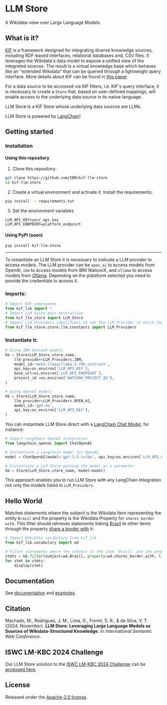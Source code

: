 # LLM Store #

A Wikidata-view over Large Language Models.

## What is it? ##
[KIF](https://github.com/IBM/kif) is a framework designed for integrating diverse knowledge sources, including RDF-based interfaces, relational databases and, CSV files. It leverages the Wikidata's data model to expose a unified view of the integrated sources. The result is a virtual knowledge base which behaves like an "extended Wikidata" that can be queried through a lightweight query interface. More details about KIF can be found in [this paper](https://arxiv.org/abs/2403.10304).

For a data source to be accessed via KIF filters, i.e. KIF's query interface, it is necessary to create a `Store` that, based on user-defined mappings, will enable access to the underlying data source in its native language.

LLM Store is a KIF Store whose underlying data sources are LLMs.

LLM Store is powered by [LangChain](https://www.langchain.com/langchain)!


## Getting started ##

### Installation ###

#### Using this repository ####

1. Clone this repository:

  ```bash
  git clone https://github.com/IBM/kif-llm-store
  cd kif-llm-store
  ```

2. Create a virtual environment and activate it. Install the requirements:

  ```bash
  pip install -r requirements.txt
  ```

3. Set the environment variables
  ```
  LLM_API_KEY=your_api_key
  LLM_API_ENDPOINT=platform_endpoint
  ```

#### Using PyPI (soon) ####

```
pip install kif-llm-store
```
---

To instantiate an LLM Store it is necessary to indicate a LLM provider to access models. The LLM provider can be `open_ai` to access models from OpenAI, `ibm` to access models from IBM WatsonX, and `ollama` to access models from [Ollama](https://ollama.com/). Depending on the plataform selected you need to provide the credentials to access it.

### Imports: ###

```python
# Import KIF namespacee
from kif_lib import *
# Import LLM Store main abstraction
from kif_llm_store import LLM_Store
# Import LLM Providers identifiers to set the LLM Provider in which the LLM Store will run over.
from kif_llm_store.store.llm.constants import LLM_Providers
```

### Instantiate it: ###

```python
# Using IBM WatsonX models
kb = Store(LLM_Store.store_name,
    llm_provider=LLM_Providers.IBM,
    model_id='meta-llama/llama-3-70b-instruct',
    api_key=os.environ['LLM_API_KEY'],
    base_url=os.environ['LLM_API_ENDPOINT'],
    project_id =os.environ['WATSONX_PROJECT_ID'],
)
```
```python
# Using OpenAI models
kb = Store(LLM_Store.store_name,
    llm_provider=LLM_Providers.OPEN_AI,
    model_id='gpt-4o',
    api_key=os.environ['LLM_API_KEY'],
)
```

You can instantiate LLM Store direct with a [LangChain Chat Model](https://python.langchain.com/v0.2/api_reference/core/language_models/langchain_core.language_models.chat_models.BaseChatModel.html), for instance:

```python
# Import LangChain OpenAI Integration
from langchain_openai import ChatOpenAI

# Instantiate a LangChain model for OpenAI
model = ChatOpenAI(model='gpt-3.5-turbo', api_key=os.environ['LLM_API_KEY'])

# Instantiate a LLM Store passing the model as a parameter
kb = Store(LLM_Store.store_name, model=model)
```

This approach enables you to run LLM Store with any LangChain Integration not only the models listed in `LLM_Providers`.

## Hello World ##

Matches statements where the subject is the Wikidata Item representing the entity `Brazil` and the property is the Wikidata Property for `shares border with`. This filter should retrieves statements linking [Brazil](https://www.wikidata.org/wiki/Q155) to other items through the property [share a border with](https://www.wikidata.org/wiki/Property:P47) it:

```python
# Import Wikidata vocabulary from kif_lib
from kif_lib.vocabulary import wd

# Filter statements where the subject is the item `Brazil` and the property is `shares border with`.
stmts = kb.filter(subject=wd.Brazil, property=wd.shares_border_with, limit=10)
for stmt in stmts:
    display(stmt)
```

## Documentation ##

See [documentation](https://ibm.github.io/kif-llm/) and [examples](./examples).


## Citation ##

Machado, M., Rodrigues, J. M., Lima, G., Fiorini, S. R., & da Silva, V. T. (2024, November). **LLM Store: Leveraging Large Language Models as Sources of Wikidata-Structured Knowledge.** In *International Semantic Web Conference*.

## ISWC LM-KBC 2024 Challenge
Our LLM Store solution to the [ISWC LM-KBC 2024 Challenge](https://lm-kbc.github.io/challenge2024/) can be [accessed here](https://github.com/IBM/kif-llm/tree/lm-kbc-challenge).


## License ##

Released under the [Apache-2.0 license](./LICENSE).
